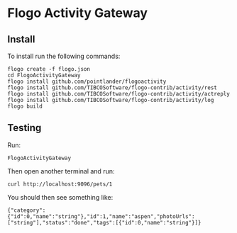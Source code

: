 # Flogo Activity Gateway

## Install

To install run the following commands:
```
flogo create -f flogo.json
cd FlogoActivityGateway
flogo install github.com/pointlander/flogoactivity
flogo install github.com/TIBCOSoftware/flogo-contrib/activity/rest
flogo install github.com/TIBCOSoftware/flogo-contrib/activity/actreply
flogo install github.com/TIBCOSoftware/flogo-contrib/activity/log
flogo build
```

## Testing

Run:
```
FlogoActivityGateway
```

Then open another terminal and run:
```
curl http://localhost:9096/pets/1
```

You should then see something like:
```
{"category":{"id":0,"name":"string"},"id":1,"name":"aspen","photoUrls":["string"],"status":"done","tags":[{"id":0,"name":"string"}]}
```
